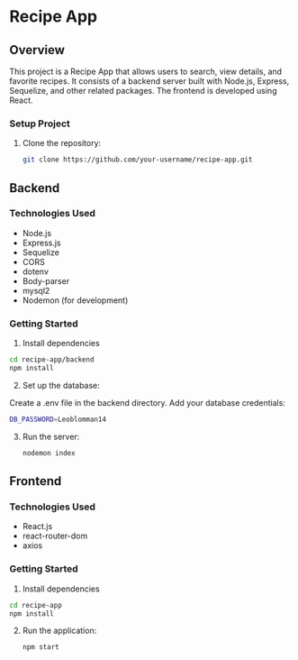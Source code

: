 # Recipe App

## Overview

This project is a Recipe App that allows users to search, view details, and favorite recipes. It consists of a backend server built with Node.js, Express, Sequelize, and other related packages. The frontend is developed using React.


### Setup Project

1. Clone the repository:

   ```bash
   git clone https://github.com/your-username/recipe-app.git
    ```

## Backend

### Technologies Used

- Node.js
- Express.js
- Sequelize
- CORS
- dotenv
- Body-parser
- mysql2
- Nodemon (for development)

### Getting Started

1. Install dependencies

```bash
cd recipe-app/backend
npm install
```

2. Set up the database:

Create a .env file in the backend directory.
Add your database credentials:

```bash
DB_PASSWORD=Leoblomman14
```

3. Run the server:
   ```bash
   nodemon index
   ```

## Frontend

### Technologies Used

- React.js
- react-router-dom
- axios

### Getting Started

1. Install dependencies

```bash
cd recipe-app
npm install
```

2. Run the application:
   ```bash
   npm start
   ```

